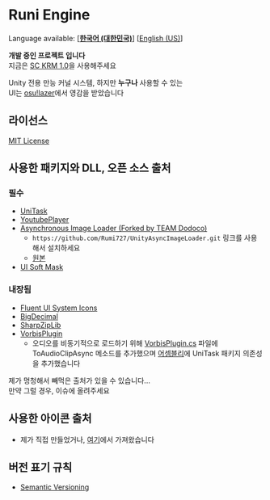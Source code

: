 # Runi Engine

Language available: \[[**한국어 (대한민국)**](README.md)\] \[[English (US)](README-EN.md)\]  

**개발 중인 프로젝트 입니다**  
지금은 [SC KRM 1.0](https://github.com/SimsimhanChobo/SC-KRM-1.0/)을 사용해주세요

Unity 전용 만능 커널 시스템, 하지만 **누구나** 사용할 수 있는  
UI는 [osu!lazer](https://github.com/ppy/osu)에서 영감을 받았습니다

## 라이선스

[MIT License](https://opensource.org/licenses/MIT)

## 사용한 패키지와 DLL, 오픈 소스 출처

### 필수
- [UniTask](https://github.com/Cysharp/UniTask)
- [YoutubePlayer](https://github.com/iBicha/UnityYoutubePlayer)
- [Asynchronous Image Loader (Forked by TEAM Dodoco)](https://github.com/Rumi727/UnityAsyncImageLoader)
  - ``https://github.com/Rumi727/UnityAsyncImageLoader.git`` 링크를 사용해서 설치하세요
  - [원본](https://github.com/Looooong/UnityAsyncImageLoader)
- [UI Soft Mask](https://github.com/mob-sakai/SoftMaskForUGUI)
### 내장됨
- [Fluent UI System Icons](https://github.com/microsoft/fluentui-system-icons)
- [BigDecimal](https://github.com/AdamWhiteHat/BigDecimal)
- [SharpZipLib](https://github.com/icsharpcode/SharpZipLib)
- [VorbisPlugin](https://github.com/gindemit/unity-project-vorbis)
  - 오디오를 비동기적으로 로드하기 위해 [VorbisPlugin.cs](Packages/com.teamdodoco.runiengine/Packages/VorbisPlugin/Impl/src/VorbisPlugin.cs) 파일에 ToAudioClipAsync 메소드를 추가했으며 [어셈블리](Packages/com.teamdodoco.runiengine/Packages/VorbisPlugin/Impl/VorbisPluginImpl.asmdef)에 UniTask 패키지 의존성을 추가했습니다

제가 멍청해서 빼먹은 출처가 있을 수 있습니다...  
만약 그럴 경우, 이슈에 올려주세요

## 사용한 아이콘 출처

- 제가 직접 만들었거나, [여기](https://github.com/microsoft/fluentui-system-icons)에서 가져왔습니다

## 버전 표기 규칙

- [Semantic Versioning](https://semver.org/)
